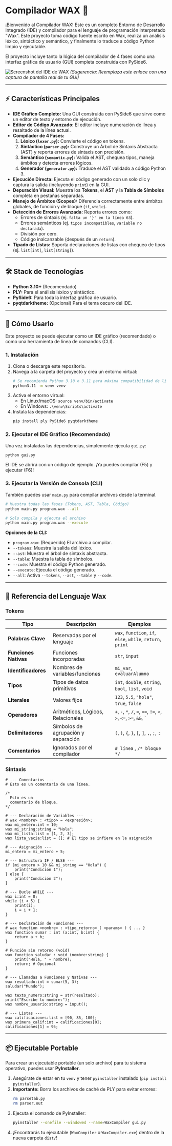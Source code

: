 # Compilador WAX 🚀

¡Bienvenido al Compilador WAX! Este es un completo Entorno de Desarrollo Integrado (IDE) y compilador para el lenguaje de programación interpretado "Wax". Este proyecto toma código fuente escrito en Wax, realiza un análisis léxico, sintáctico y semántico, y finalmente lo traduce a código Python limpio y ejecutable.

El proyecto incluye tanto la lógica del compilador de 4 fases como una interfaz gráfica de usuario (GUI) completa construida con PySide6.

![Screenshot del IDE de WAX](https://i.imgur.com/Tu-URL.png) 
*(Sugerencia: Reemplaza este enlace con una captura de pantalla real de tu GUI)*

---

## ⚡ Características Principales

* **IDE Gráfico Completo:** Una GUI construida con PySide6 que sirve como un editor de texto y entorno de ejecución.
* **Editor de Código Avanzado:** El editor incluye numeración de línea y resaltado de la línea actual.
* **Compilador de 4 Fases:**
    1.  **Léxico (`lexer.py`):** Convierte el código en tokens.
    2.  **Sintáctico (`parser.py`):** Construye un Árbol de Sintaxis Abstracta (AST) y reporta errores de sintaxis con precisión.
    3.  **Semántico (`semantic.py`):** Valida el AST, chequea tipos, maneja ámbitos y detecta errores lógicos.
    4.  **Generador (`generator.py`):** Traduce el AST validado a código Python 3.
* **Ejecución Directa:** Ejecuta el código generado con un solo clic y captura la salida (incluyendo `print`) en la GUI.
* **Depuración Visual:** Muestra los **Tokens**, el **AST** y la **Tabla de Símbolos** completa en pestañas separadas.
* **Manejo de Ámbitos (Scopes):** Diferencia correctamente entre ámbitos globales, de función y de bloque (`if`, `while`).
* **Detección de Errores Avanzada:** Reporta errores como:
    * Errores de sintaxis (ej. `falta un '}' en la línea 63`).
    * Errores semánticos (ej. `tipos incompatibles`, `variable no declarada`).
    * División por cero.
    * Código inalcanzable (después de un `return`).
* **Tipado de Listas:** Soporta declaraciones de listas con chequeo de tipos (ej. `list[int]`, `list[string]`).

---

## 🛠️ Stack de Tecnologías

* **Python 3.10+** (Recomendado)
* **PLY:** Para el análisis léxico y sintáctico.
* **PySide6:** Para toda la interfaz gráfica de usuario.
* **pyqtdarktheme:** (Opcional) Para el tema oscuro del IDE.

---

## 🚀 Cómo Usarlo

Este proyecto se puede ejecutar como un IDE gráfico (recomendado) o como una herramienta de línea de comandos (CLI).

### 1. Instalación

1.  Clona o descarga este repositorio.
2.  Navega a la carpeta del proyecto y crea un entorno virtual:
    ```bash
    # Se recomienda Python 3.10 o 3.11 para máxima compatibilidad de librerías
    python3.11 -m venv venv
    ```
3.  Activa el entorno virtual:
    * En Linux/macOS: `source venv/bin/activate`
    * En Windows: `.\venv\Scripts\activate`
4.  Instala las dependencias:
    ```bash
    pip install ply PySide6 pyqtdarktheme
    ```

### 2. Ejecutar el IDE Gráfico (Recomendado)

Una vez instaladas las dependencias, simplemente ejecuta `gui.py`:

```bash
python gui.py
```
El IDE se abrirá con un código de ejemplo. ¡Ya puedes compilar (F5) y ejecutar (F6)!

### 3. Ejecutar la Versión de Consola (CLI)

También puedes usar `main.py` para compilar archivos desde la terminal.

```bash
# Muestra todas las fases (Tokens, AST, Tabla, Código)
python main.py program.wax --all

# Solo compila y ejecuta el archivo
python main.py program.wax --execute
```
**Opciones de la CLI:**
* `program.wax`: (Requerido) El archivo a compilar.
* `--tokens`: Muestra la salida del léxico.
* `--ast`: Muestra el árbol de sintaxis abstracta.
* `--table`: Muestra la tabla de símbolos.
* `--code`: Muestra el código Python generado.
* `--execute`: Ejecuta el código generado.
* `--all`: Activa `--tokens`, `--ast`, `--table` y `--code`.

---

## 📜 Referencia del Lenguaje Wax

### Tokens

| Tipo | Descripción | Ejemplos |
| --- | --- | --- |
| **Palabras Clave** | Reservadas por el lenguaje | `wax`, `function`, `if`, `else`, `while`, `return`, `print` |
| **Funciones Nativas** | Funciones incorporadas | `str`, `input` |
| **Identificadores** | Nombres de variables/funciones | `mi_var`, `evaluarAlumno` |
| **Tipos** | Tipos de datos primitivos | `int`, `double`, `string`, `bool`, `list`, `void` |
| **Literales** | Valores fijos | `123`, `5.5`, `"hola"`, `true`, `false` |
| **Operadores** | Aritméticos, Lógicos, Relacionales | `+`, `-`, `*`, `/`, `=`, `==`, `!=`, `<`, `>`, `<=`, `>=`, `&&`, `||` |
| **Delimitadores** | Símbolos de agrupación y separación | `(`, `)`, `{`, `}`, `[`, `]`, `,`, `;`, `:` |
| **Comentarios** | Ignorados por el compilador | `# línea` , `/* bloque */` |

### Sintaxis

```wax
# --- Comentarios ---
# Esto es un comentario de una línea.

/*
  Esto es un
  comentario de bloque.
*/

# --- Declaración de Variables ---
# wax <nombre> : <tipo> = <expresión>;
wax mi_entero:int = 10;
wax mi_string:string = "Hola";
wax mi_lista:list = [1, 2, 3];
wax lista_vacia:list = []; # El tipo se infiere en la asignación

# --- Asignación ---
mi_entero = mi_entero + 5;

# --- Estructura IF / ELSE ---
if (mi_entero > 10 && mi_string == "Hola") {
    print("Condición 1");
} else {
    print("Condición 2");
}

# --- Bucle WHILE ---
wax i:int = 0;
while (i < 5) {
    print(i);
    i = i + 1;
}

# --- Declaración de Funciones ---
# wax function <nombre> : <tipo_retorno> ( <params> ) { ... }
wax function sumar : int (a:int, b:int) {
    return a + b;
}

# Función sin retorno (void)
wax function saludar : void (nombre:string) {
    print("Hola, " + nombre);
    return; # Opcional
}

# --- Llamadas a Funciones y Nativas ---
wax resultado:int = sumar(5, 3);
saludar("Mundo");

wax texto_numero:string = str(resultado);
print("Escribe tu nombre:");
wax nombre_usuario:string = input();

# --- Listas ---
wax calificaciones:list = [90, 85, 100];
wax primera_calif:int = calificaciones[0];
calificaciones[1] = 95;
```

---

## 📦 Ejecutable Portable

Para crear un ejecutable portable (un solo archivo) para tu sistema operativo, puedes usar **PyInstaller**.

1.  Asegúrate de estar en tu `venv` y tener `pyinstaller` instalado (`pip install pyinstaller`).
2.  **Importante:** Borra los archivos de caché de PLY para evitar errores:
    ```bash
    rm parsetab.py
    rm parser.out
    ```
3.  Ejecuta el comando de PyInstaller:
    ```bash
    pyinstaller --onefile --windowed --name=WaxCompiler gui.py
    ```
4.  ¡Encontrarás tu ejecutable (`WaxCompiler` o `WaxCompiler.exe`) dentro de la nueva carpeta `dist/`!